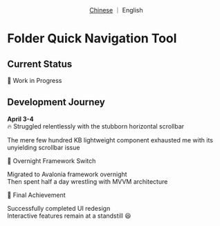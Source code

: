 <p align="center">
  <a href="https://github.com/starrydriver/FolderNavTool/blob/master/README.md">Chinese</a>
  ｜
  English
</p>

# Folder Quick Navigation Tool

## Current Status
🚧 Work in Progress

## Development Journey
**April 3-4**  
🔥 Struggled relentlessly with the stubborn horizontal scrollbar  

The mere few hundred KB lightweight component exhausted me with its unyielding scrollbar issue  

🌙 Overnight Framework Switch  

Migrated to Avalonia framework overnight  
Then spent half a day wrestling with MVVM architecture  

🎉 Final Achievement  

Successfully completed UI redesign  
Interactive features remain at a standstill 😆
